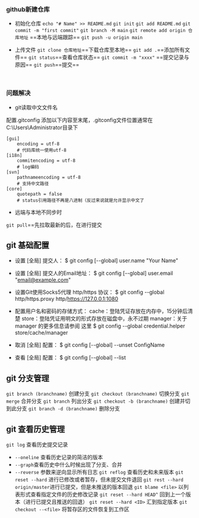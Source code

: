 ### github新建仓库 
- 初始化仓库
`echo "# Name" >> README.md`
`git init`
`git add README.md`
`git commit -m "first commit"` 
`git branch -M main`
`git remote add origin 仓库地址` ==本地与远端跟踪==
`git push -u origin main`

- 上传文件
`git clone 仓库地址`==下载仓库至本地==
`git add .`==添加所有文件==
`git status`==查看仓库状态==
`git commit -m "xxxx"` ==提交记录与原因==
`git push`==提交==

<br>

### 问题解决
- git读取中文文件名

配置.gitconfig 添加以下内容至末尾，.gitconfig文件位置通常在C:\Users\Administrator目录下
```
[gui]  
    encoding = utf-8  
    # 代码库统一使用utf-8  
[i18n]  
    commitencoding = utf-8  
    # log编码  
[svn]  
    pathnameencoding = utf-8  
    # 支持中文路径  
[core]
    quotepath = false 
    # status引用路径不再是八进制（反过来说就是允许显示中文了
```
- 远端与本地不同步时
   
`git pull`==先拉取最新的后，在进行提交

## git 基础配置
- 设置 [全局] 提交人：
      $ git config [--global] user.name "Your Name"

- 设置 [全局] 提交人的Email地址：
      $ git config [--global] user.email "email@example.com"

- 设置Git使用Socks5代理 http/https 协议：
      $ git config --global http/https.proxy http/https://127.0.0.1:1080

- 配置用户名和密码的存储方式：
cache：登陆凭证存放在内存中，15分钟后清楚
store：登陆凭证用明文的形式存放在磁盘中，永不过期
manager：关于 manager 的更多信息请参阅 这里
      $ git config --global credential.helper store/cache/manager

- 取消 [全局] 配置：
      $ git config [--global] --unset ConfigName

- 查看 [全局] 配置：
      $ git config [--global] --list

## git 分支管理
`git branch (branchname)` 创建分支
`git checkout (branchname)` 切换分支
`git merge` 合并分支
`git branch` 列出分支
`git checkout -b (branchname)` 创建并切到此分支
`git branch -d (branchname)` 删除分支

## git 查看历史管理
`git log` 查看历史提交记录
 - `--oneline` 查看历史记录的简洁的版本
 - `--graph`查看历史中什么时候出现了分支、合并
 - `--reverse` 参数来逆向显示所有日志
`git reflog` 查看历史和未来版本
`git reset --hard` 进行已修改或者暂存，但未提交文件退回
`git rest --hard origin/master`进行已提交，但是未推送的版本回退
`git blame <file>` 以列表形式查看指定文件的历史修改记录
`git reset --hard HEAD^` 回到上一个版本（进行已提交且推送的回退）
`git reset --hard <ID>` 汇到指定版本 
`git checkout --<file>`  将暂存区的文件恢复到工作区